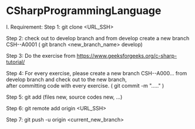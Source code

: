 # CSharpProgrammingLanguage

I. Requirement:
  Step 1: git clone <URL_SSH> 
  
  Step 2: check out to develop branch and from develop create a new branch CSH-<your-name>-A0001 ( git branch <new_branch_name> develop)
  
  Step 3: Do the exercise from https://www.geeksforgeeks.org/c-sharp-tutorial/
  
  Step 4: For every exercise, please create a new branch CSH-<your-name>-A000...  from develop branch and check out to the new branch,     
  after committing code with every exercise.  ( git commit -m "....." )
  
  Step 5: git add (files new, source codes new, ...)
  
  Step 6: git remote add origin <URL_SSH>
  
  Step 7: git push -u origin <current_new_branch>
